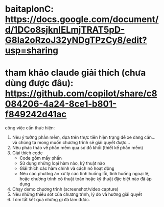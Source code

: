 # baitaplonC: https://docs.google.com/document/d/1DCo8sjknIELmjTRAT5pD-G8la2oRzoJ32yNDgTPzCy8/edit?usp=sharing
# tham khảo claude giải thích (chưa dùng được đâu): https://github.com/copilot/share/c8084206-4a24-8ce1-b801-f849242d41ac
công việc cần thực hiện: <br>
<ol>
        <li>Nêu ý tưởng phần mềm, dựa trên thực tiễn hiện trạng để xe đang cần... và chúng ta mong muốn chương trình sẽ giải quyết được...</li>
        <li>Nêu phác thảo về phần mềm qua sơ đồ khối (thiết kế phần mềm)</li>
        <li>Giải thích code
          <ul>
            <li>Code gồm mấy phần</li>
            <li>Sử dụng những loại hàm nào, kỹ thuật nào</li>
            <li>Giải thích các hàm chính và cách nó hoạt động</li>
            <li>Nêu các phương án xử lý các tình huống lỗi, tình huống ngoại lệ, hoặc chương trình có thuật toán hoặc kỹ thuật đặc biệt nào đã áp dụng</li>
          </ul>
        </li>
        <li>Chạy demo chương trình (screenshot/video capture)</li>
        <li>Nêu những thiếu sót của chương trình, lý do và hướng giải quyết</li>
        <li>Tóm tắt kết quả những gì đã làm được.</li>
</ol>

